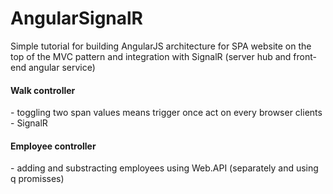 # AngularSignalR
Simple tutorial for building AngularJS architecture for SPA website on the top of the MVC pattern and integration with SignalR (server hub and front-end angular service)

<h4>Walk controller</h4> - toggling two span values means trigger once act on every browser clients - SignalR

<h4>Employee controller</h4> - adding and substracting employees using Web.API (separately and using q promisses)
